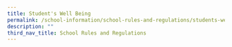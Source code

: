 ```yaml
---
title: Student's Well Being
permalink: /school-information/school-rules-and-regulations/students-well-being
description: ""
third_nav_title: School Rules and Regulations
---
```

